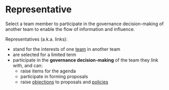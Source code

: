 # Representative

<summary>
Select a team member to participate in the governance decision-making of another team to enable the flow of information and influence.
</summary>

Representatives (a.k.a. links):

-   stand for the interests of one [team](glossary:team) in another team
-   are selected for a limited term
-   participate in the **governance decision-making** of the team they link with, and can:
    -   raise items for the agenda
    -   participate in forming proposals
    -   raise [objections](glossary:objection) to proposals and [policies](glossary:policy)
